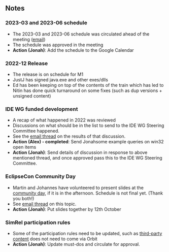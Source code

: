 ## Notes

### 2023-03 and 2023-06 schedule

  - The 2023-03 and 2023-06 schedule was circulated ahead of the meeting
    ([email](https://www.eclipse.org/lists/eclipse.org-planning-council/msg03608.html))
  - The schedule was approved in the meeting
  - **Action (Jonah)**: Add the schedule to the Google Calendar

### 2022-12 Release

  - The release is on schedule for M1
  - JustJ has signed java.exe and other exes/dlls
  - Ed has been keeping on top of the contents of the train which has
    led to Nitin has done quick turnaround on some fixes (such as dup
    versions + unsigned content)

### IDE WG funded development

  - A recap of what happened in 2022 was reviewed
  - Discussions on what should be in the list to send to the IDE WG
    Steering Committee happened.
  - See the [email
    thread](https://www.eclipse.org/lists/eclipse.org-planning-council/msg03609.html)
    on the results of that discussion.
  - **Action (Alex) - completed**: Send Jonahsome example queries on
    win32 open items
  - **Action (Jonah)**: Send details of discussion in response to above
    mentioned thread, and once approved pass this to the IDE WG Steering
    Committee.

### EclipseCon Community Day

  - Martin and Johannes have volunteered to present slides at the
    [community day](https://www.eclipsecon.org/2022/community-day), if
    it is in the afternoon. Schedule is not final yet. (Thank you
    both\!)
  - See [email
    thread](https://www.eclipse.org/lists/eclipse.org-planning-council/msg03607.html)
    on this topic.
  - **Action (Jonah)**: Put slides together by 12th October

### SimRel participation rules

  - Some of the participation rules need to be updated, such as
    [third-party
    content](https://wiki.eclipse.org/SimRel/Simultaneous_Release_Requirements#Re-use_and_share_common_third_party_code_.28partially_tested.29)
    does not need to come via Orbit
  - **Action (Jonah)**: Update must-dos and circulate for approval.